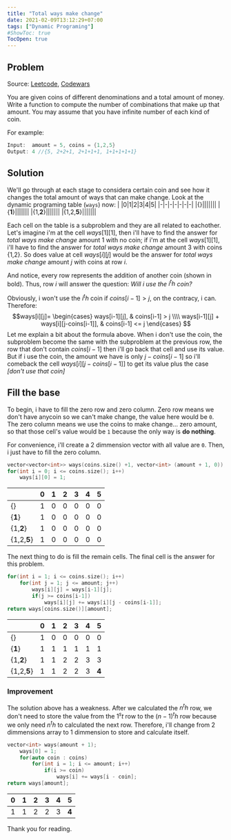 ```yaml
---
title: "Total ways make change"
date: 2021-02-09T13:12:29+07:00
tags: ["Dynamic Programing"]
#ShowToc: true
TocOpen: true
---
```

## Problem 
Source: [Leetcode](https://leetcode.com/problems/coin-change-2/),
        [Codewars](https://www.codewars.com/kata/541af676b589989aed0009e7)

You are given coins of different denominations and a total amount of money. Write a function to compute the number of combinations that make up that amount. You may assume that you have infinite number of each kind of coin.

For example:
```cpp
Input:  amount = 5, coins = {1,2,5}
Output: 4 //{5, 2+2+1, 2+1+1+1, 1+1+1+1+1}
```
## Solution
We'll go through at each stage to considera certain coin and see how it changes the total amount of ways that can make change. Look at the dynamic programing table (`ways`) now:
| |0|1|2|3|4|5|
|-|-|-|-|-|-|-|
|{}|||||||
|{**1**}|||||||
|{1,**2**}|||||||
|{1,2,**5**}|||||||

Each cell on the table is a subproblem and they are all related to eachother. Let's imagine i'm at the cell $ways[1][1]$, then i'll have to find the answer for *total ways make change* amount $1$ with no coin; if i'm at the cell $ways[1][1]$, i'll have to find the answer for *total ways make change* amount $3$ with coins {1,2}. So does value at cell $ways[i][j]$ would be the answer for *total ways make change* amount $j$ with coins at row $i$.

And notice, every row represents the addition of another coin (shown in bold). Thus, row $i$ will answer the question: *Will i use the $i^th$ coin?*

Obviously, i won't use the $i^th$ coin if $coins[i-1] > j$, on the contracy, i can. Therefore:
$$ways[i][j]=
    \begin{cases} 
        ways[i-1][j],                         & coins[i-1] > j \\\\
        ways[i-1][j] + ways[i][j-coins[i-1]],   & coins[i-1] <= j 
    \end{cases}
$$
Let me explain a bit about the formula above. When i don't use the coin, the subproblem become the same with the subproblem at the previous row, the row that don't contain $coins[i-1]$ then i'll go back that cell and use its value. But if i use the coin, the amount we have is only $j - coins[i-1]$ so i'll comeback the cell $ways[i][j-coins[i-1]]$ to get its value plus the case *[don't use that coin]*

## Fill the base
To begin, i have to fill the zero row and zero column. Zero row means we don't have anycoin so we can't make change, the value here would be `0`. The zero column means we use the coins to make change... zero amount, so that those cell's value would be `1` because the only way is **do nothing**.

For convenience, i'll create a 2 dimmension vector with all value are `0`. Then, i just have to fill the zero column.
```cpp
vector<vector<int>> ways(coins.size() +1, vector<int> (amount + 1, 0));
for(int i = 0; i <= coins.size(); i++)
    ways[i][0] = 1;
```
| |0|1|2|3|4|5|
|-|-|-|-|-|-|-|
|{}|1|0|0|0|0|0|
|{**1**}|1|0|0|0|0|0|
|{1,**2**}|1|0|0|0|0|0|
|{1,2,**5**}|1|0|0|0|0|0|

The next thing to do is fill the remain cells. The final cell is the answer for this problem.
```cpp
for(int i = 1; i <= coins.size(); i++)
    for(int j = 1; j <= amount; j++)
        ways[i][j] = ways[i-1][j];
        if(j >= coins[i-1])
            ways[i][j] += ways[i][j - coins[i-1]];
return ways[coins.size()][amount];
```
| |0|1|2|3|4|5|
|-|-|-|-|-|-|-|
|{}|1|0|0|0|0|0|
|{**1**}|1|1|1|1|1|1|
|{1,**2**}|1|1|2|2|3|3|
|{1,2,**5**}|1|1|2|2|3|**4**|
### Improvement
The solution above has a weakness. After we calculated the $n^th$ row, we don't need to store the value from the $1^st$ row to the $(n-1)^th$ row because we only need $n^th$ to calculated the next row. Therefore, i'll change from 2 dimmensions array to 1 dimmension to store and calculate itself.
```cpp
vector<int> ways(amount + 1);
    ways[0] = 1;
    for(auto coin : coins)
        for(int i = 1; i <= amount; i++)
            if(i >= coin)
                ways[i] += ways[i - coin];
return ways[amount];
```
|0|1|2|3|4|5|
|-|-|-|-|-|-|
|1|1|2|2|3|**4**|

Thank you for reading.